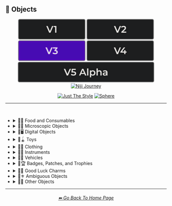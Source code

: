 <h2>🎷 Objects</h2>

<div align="center">

[<img src="/Images/Repo_Parts/Buttons/Version_Buttons/button_version_V1_inactive.webp?raw=true" alt="MidJourney V1" height="64" />](/Pages/MJ_V1/Style_Pages/Sphere/Objects.md)
[<img src="/Images/Repo_Parts/Buttons/Version_Buttons/button_version_V2_inactive.webp?raw=true" alt="MidJourney V2" height="64" />](/Pages/MJ_V2/Style_Pages/Sphere/Objects.md)
[<img src="/Images/Repo_Parts/Buttons/Version_Buttons/button_version_V3_active.webp?raw=true" alt="MidJourney V3" height="64" />](/Pages/MJ_V3/Style_Pages/Just_The_Style/Objects.md)
[<img src="/Images/Repo_Parts/Buttons/Version_Buttons/button_version_V4_inactive.webp?raw=true" alt="MidJourney V4" height="64" />](/Pages/MJ_V4/Style_Pages/Just_The_Style/Objects.md)
<br>
[<img src="/Images/Repo_Parts/Buttons/Version_Buttons/button_version_V5_Alpha_inactive_half.webp?raw=true" alt="MidJourney V5" height="64" />](/Pages/MJ_V5/Style_Pages/Just_The_Style/Objects.md)
[<img src="/Images/Repo_Parts/Buttons/Version_Buttons/button_version_niji_inactive_half.webp?raw=true" alt="Niji Journey" height="64" />](/Pages/Niji_Journey/Style_Pages/Objects.md)

[<img src="/Images/Repo_Parts/Buttons/Image_Type_Buttons/button_just_the_style_active.webp?raw=true" alt="Just The Style" width="140.5" />](/Pages/MJ_V3/Style_Pages/Just_The_Style/Objects.md)
[<img src="/Images/Repo_Parts/Buttons/Image_Type_Buttons/button_sphere_inactive.webp?raw=true" alt="Sphere" width="140.5" />](/Pages/MJ_V3/Style_Pages/Sphere/Objects.md)

</div>

<hr>
<br>


- <details><summary>🎷🍣 Food and Consumables</summary><p>

  - <details><summary>🍣🥝 Fruits and Vegetables</summary><p><div align="center">

	| Fruit | Vegetable |
	| :-: | :-: |
	| <img src="/Images/MJ_V3/MidJourney_Styles/Wave_12/Fruit.webp?raw=true" width="256" /> | <img src="/Images/MJ_V3/MidJourney_Styles/Wave_12/Vegetable.webp?raw=true" width="256" /> |
	
	<br>
	
	| Fig | Mango | Cauliflower |
	| :-: | :-: | :-: |
	| <img src="/Images/MJ_V3/MidJourney_Styles/Wave_12/Fig.webp?raw=true" width="256" /> | <img src="/Images/MJ_V3/MidJourney_Styles/Wave_12/Mango.webp?raw=true" width="256" /> | <img src="/Images/MJ_V3/MidJourney_Styles/Wave_13/Cauliflower.webp?raw=true" width="256" /> |

	</div></p></details>


  - <details><summary>🍣🥩 Meats, Cheeses, and Eggs</summary><p><div align="center">

	| Beef | Wagyu | Tallow |
	| :-: | :-: | :-: |
	| <img src="/Images/MJ_V3/MidJourney_Styles/Beef.webp?raw=true" width="256" /> | <img src="/Images/MJ_V3/MidJourney_Styles/Wagyu.webp?raw=true" width="256" /> | <img src="/Images/MJ_V3/MidJourney_Styles/Tallow.webp?raw=true" width="256" /> |
	
	<br>
	
	| Pork | Bacon |
	| :-: | :-: |
	| <img src="/Images/MJ_V3/MidJourney_Styles/Pork.webp?raw=true" width="256" /> | <img src="/Images/MJ_V3/MidJourney_Styles/Bacon.webp?raw=true" width="256" /> |

	<br>

	| Cheese |
	| :-: |
	| <img src="/Images/MJ_V3/MidJourney_Styles/Cheese.webp?raw=true" width="256" /> |

	<br>
	
	| Egg | Egg Yolk |
	| :-: | :-: |
	| <img src="/Images/MJ_V3/MidJourney_Styles/Egg.webp?raw=true" width="256" /> | <img src="/Images/MJ_V3/MidJourney_Styles/Egg_Yolk.webp?raw=true" width="256" /> |

	</div></p></details>


  - <details><summary>🍣🍞 Bread</summary><p><div align="center">

	| Bread | Made of Bread | Pretzel |
	| :-: | :-: | :-: |
	| <img src="/Images/MJ_V3/MidJourney_Styles/Bread.webp?raw=true" width="256" /> | <img src="/Images/MJ_V3/MidJourney_Styles/Made_of_Bread.webp?raw=true" width="256" /> | <img src="/Images/MJ_V3/MidJourney_Styles/Pretzel.webp?raw=true" width="256" /> |

	<br>
	
	| Shortcrust-Pastry | Flaky-Pastry | Puff-Pastry |
	| :-: | :-: | :-: |
	| <img src="/Images/MJ_V3/MidJourney_Styles/Shortcrust-Pastry.webp?raw=true" width="256" /> | <img src="/Images/MJ_V3/MidJourney_Styles/Flaky-Pastry.webp?raw=true" width="256" /> | <img src="/Images/MJ_V3/MidJourney_Styles/Puff-Pastry.webp?raw=true" width="256" /> |

	<br>

	| Choux-Pastry | Phyllo |
	| :-: | :-: |
	| <img src="/Images/MJ_V3/MidJourney_Styles/Choux-Pastry.webp?raw=true" width="256" /> | <img src="/Images/MJ_V3/MidJourney_Styles/Phyllo.webp?raw=true" width="256" /> |	

	</div></p></details>


  - <details><summary>🍣🥜 Nuts and Beans</summary><p><div align="center">

	| Beans |
	| :-: |
	| <img src="/Images/MJ_V3/MidJourney_Styles/Beans.webp?raw=true" width="256" /> |

	<br>

	| Peanut |
	| :-: |
	| <img src="/Images/MJ_V3/MidJourney_Styles/Wave_11/Peanut.webp?raw=true" width="256" /> |

	<br>
	
	| Coconut |
	| :-: |
	| <img src="/Images/MJ_V3/MidJourney_Styles/Coconut.webp?raw=true" width="256" /> |

	</div></p></details>


  - <details><summary>🍣🍲 Dishes and Meals</summary><p><div align="center">

	| Pizza | Hotdog |
	| :-: | :-: |
	| <img src="/Images/MJ_V3/MidJourney_Styles/Wave_12/Pizza.webp?raw=true" width="256" /> | <img src="/Images/MJ_V3/MidJourney_Styles/Wave_12/Hotdog.webp?raw=true" width="256" /> |
	
	<br>
	
	| Pasta | Spaghetti | Fettuccine |
	| :-: | :-: | :-: |
	| <img src="/Images/MJ_V3/MidJourney_Styles/Pasta.webp?raw=true" width="256" /> | <img src="/Images/MJ_V3/MidJourney_Styles/Wave_12/Spaghetti.webp?raw=true" width="256" /> | <img src="/Images/MJ_V3/MidJourney_Styles/Wave_12/Fettuccine.webp?raw=true" width="256" /> |

	<br>

	| Gnocchi |
	| :-: |
	| <img src="/Images/MJ_V3/MidJourney_Styles/Wave_12/Gnocchi.webp?raw=true" width="256" /> |

	<br>

	| Marconi and Cheese |
	| :-: |
	| <img src="/Images/MJ_V3/MidJourney_Styles/Marconi_and_Cheese.webp?raw=true" width="256" /> |

	</div></p></details>


  - <details><summary>🍣🥫 Sauces, Spreads, and Oils</summary><p><div align="center">
		
	| Vegetable Oil | Olive Oil |
	| :-: | :-: |
	| <img src="/Images/MJ_V3/MidJourney_Styles/Vegetable_Oil.webp?raw=true" width="256" /> | <img src="/Images/MJ_V3/MidJourney_Styles/Olive_Oil.webp?raw=true" width="256" /> |

	<br>

	| Butter | Margarine |
	| :-: | :-: |
	| <img src="/Images/MJ_V3/MidJourney_Styles/Butter.webp?raw=true" width="256" /> | <img src="/Images/MJ_V3/MidJourney_Styles/Margarine.webp?raw=true" width="256" /> |

	<br>

	| Peanut Butter | Jelly |
	| :-: | :-: |
	| <img src="/Images/MJ_V3/MidJourney_Styles/Wave_11/Peanut_Butter.webp?raw=true" width="256" /> | <img src="/Images/MJ_V3/MidJourney_Styles/Jelly.webp?raw=true" width="256" /> |

	<br>
	
	| Alfredo |
	| :-: |
	| <img src="/Images/MJ_V3/MidJourney_Styles/Wave_12/Alfredo.webp?raw=true" width="256" /> |
	
	<br>
	
	| Sour Cream | Sauce | Pasta Sauce |
	| :-: | :-: | :-: |
	| <img src="/Images/MJ_V3/MidJourney_Styles/Sour_Cream.webp?raw=true" width="256" /> | <img src="/Images/MJ_V3/MidJourney_Styles/Sauce.webp?raw=true" width="256" /> | <img src="/Images/MJ_V3/MidJourney_Styles/Pasta_Sauce.webp?raw=true" width="256" /> |

	<br>
	
	| Ketchup | Mustard |
	| :-: | :-: |
	| <img src="/Images/MJ_V3/MidJourney_Styles/Ketchup.webp?raw=true" width="256" /> | <img src="/Images/MJ_V3/MidJourney_Styles/Mustard.webp?raw=true" width="256" /> |
		
	<br>

	| Mayonnaise | Mayo |
	| :-: | :-: |
	| <img src="/Images/MJ_V3/MidJourney_Styles/Mayonnaise.webp?raw=true" width="256" /> | <img src="/Images/MJ_V3/MidJourney_Styles/Mayo.webp?raw=true" width="256" /> |
	
	</div></p></details>


  - <details><summary>🍣🌿 Herbs and Spices</summary><p><div align="center">

	| Cinnamon |
	| :-: |
	| <img src="/Images/MJ_V3/MidJourney_Styles/Cinnamon.webp?raw=true" width="256" /> |

	</div></p></details>


  - <details><summary>🍣🍭 Candy and Sweets</summary><p><div align="center">

	| Cake | Wedding Cake | Cake Decorating |
	| :-: | :-: | :-: |
	| <img src="/Images/MJ_V3/MidJourney_Styles/Cake.webp?raw=true" width="256" /> | <img src="/Images/MJ_V3/MidJourney_Styles/Wedding_Cake.webp?raw=true" width="256" /> | <img src="/Images/MJ_V3/MidJourney_Styles/Cake_Decorating.webp?raw=true" width="256" /> |
	
	<br>
	
	| Brownies |
	| :-: |
	| <img src="/Images/MJ_V3/MidJourney_Styles/Brownies.webp?raw=true" width="256" /> |

	<br>
	
	| Churros | Syrup | Maple Syrup |
	| :-: | :-: | :-: |
	| <img src="/Images/MJ_V3/MidJourney_Styles/Churros.webp?raw=true" width="256" /> | <img src="/Images/MJ_V3/MidJourney_Styles/Syrup.webp?raw=true" width="256" /> | <img src="/Images/MJ_V3/MidJourney_Styles/Maple_Syrup.webp?raw=true" width="256" /> |
	
	<br>
	
	| Cream | Whipped Cream | Ice Cream |
	| :-: | :-: | :-: |
	| <img src="/Images/MJ_V3/MidJourney_Styles/Cream.webp?raw=true" width="256" /> | <img src="/Images/MJ_V3/MidJourney_Styles/Whipped_Cream.webp?raw=true" width="256" /> | <img src="/Images/MJ_V3/MidJourney_Styles/Ice_Cream.webp?raw=true" width="256" /> |
	
	<br>
	
	| Candy | Lollipop | Taffy |
	| :-: | :-: | :-: |
	| <img src="/Images/MJ_V3/MidJourney_Styles/Candy.webp?raw=true" width="256" /> | <img src="/Images/MJ_V3/MidJourney_Styles/Lollipop.webp?raw=true" width="256" /> | <img src="/Images/MJ_V3/MidJourney_Styles/Taffy.webp?raw=true" width="256" /> |
	
	<br>
	
	| Cotton-Candy | Candy-Floss |
	| :-: | :-: |
	| <img src="/Images/MJ_V3/MidJourney_Styles/Wave_11/Cotton-Candy.webp?raw=true" width="256" /> | <img src="/Images/MJ_V3/MidJourney_Styles/Wave_11/Candy-Floss.webp?raw=true" width="256" /> |
	
	<br>
	
	| Gummy Candy | Gummies |
	| :-: | :-: |
	| <img src="/Images/MJ_V3/MidJourney_Styles/Wave_11/Gummy_Candy.webp?raw=true" width="256" /> | <img src="/Images/MJ_V3/MidJourney_Styles/Wave_11/Gummies.webp?raw=true" width="256" /> |

	<br>

	| Chocolate | Caramel |
	| :-: | :-: |
	| <img src="/Images/MJ_V3/MidJourney_Styles/Chocolate.webp?raw=true" width="256" /> | <img src="/Images/MJ_V3/MidJourney_Styles/Caramel.webp?raw=true" width="256" /> |
	
	<br>

	| Marzipan | Gum Paste | Modeling Chocolate |
	| :-: | :-: | :-: |
	| <img src="/Images/MJ_V3/MidJourney_Styles/Marzipan.webp?raw=true" width="256" /> | <img src="/Images/MJ_V3/MidJourney_Styles/Gum_Paste.webp?raw=true" width="256" /> | <img src="/Images/MJ_V3/MidJourney_Styles/Modeling_Chocolate.webp?raw=true" width="256" /> |

	<br>

	| Sprinkles | Nonpareils |
	| :-: | :-: |
	| <img src="/Images/MJ_V3/MidJourney_Styles/Sprinkles.webp?raw=true" width="256" /> | <img src="/Images/MJ_V3/MidJourney_Styles/Nonpareils.webp?raw=true" width="256" /> |

	<br>

	| Fondant Icing | Royal Icing |
	| :-: | :-: |
	| <img src="/Images/MJ_V3/MidJourney_Styles/Fondant_Icing.webp?raw=true" width="256" /> | <img src="/Images/MJ_V3/MidJourney_Styles/Royal_Icing.webp?raw=true" width="256" /> |

	<br>
	
	| Honeycomb | Creme Brule |
	| :-: | :-: |
	| <img src="/Images/MJ_V3/MidJourney_Styles/Honeycomb.webp?raw=true" width="256" /> | <img src="/Images/MJ_V3/MidJourney_Styles/Creme_Brule.webp?raw=true" width="256" /> |
	
	<br>
	
	| Eclair | Cannoli | Fruit-Tart |
	| :-: | :-: | :-: |
	| <img src="/Images/MJ_V3/MidJourney_Styles/Eclair.webp?raw=true" width="256" /> | <img src="/Images/MJ_V3/MidJourney_Styles/Cannoli.webp?raw=true" width="256" /> | <img src="/Images/MJ_V3/MidJourney_Styles/Fruit-Tart.webp?raw=true" width="256" /> |

	<br>

	| Gumdrop | Gum |
	| :-: | :-: |
	| <img src="/Images/MJ_V3/MidJourney_Styles/Wave_10/Gumdrop.webp?raw=true" width="256" /> | <img src="/Images/MJ_V3/MidJourney_Styles/Gum.webp?raw=true" width="256" /> |

	<br>
	
	| Dessertwave |
	| :-: |
	| <img src="/Images/MJ_V3/MidJourney_Styles/Wave_12/Dessertwave.webp?raw=true" width="256" /> |

	</div></p></details>


  - <details><summary>🍣🍺 Beverages</summary><p><div align="center">

	| Soda | Coffee | Tea |
	| :-: | :-: | :-: |
	| <img src="/Images/MJ_V3/MidJourney_Styles/Soda.webp?raw=true" width="256" /> | <img src="/Images/MJ_V3/MidJourney_Styles/Coffee.webp?raw=true" width="256" /> | <img src="/Images/MJ_V3/MidJourney_Styles/Tea.webp?raw=true" width="256" /> |

	<br>
	
	| Wine | White-Wine | Red-Wine |
	| :-: | :-: | :-: |
	| <img src="/Images/MJ_V3/MidJourney_Styles/Wave_14/Wine.webp?raw=true" width="256" /> | <img src="/Images/MJ_V3/MidJourney_Styles/Wave_14/White-Wine.webp?raw=true" width="256" /> | <img src="/Images/MJ_V3/MidJourney_Styles/Wave_14/Red-Wine.webp?raw=true" width="256" /> |
	
	<br>
	
	| Champagne |
	| :-: |
	| <img src="/Images/MJ_V3/MidJourney_Styles/Wave_14/Champagne.webp?raw=true" width="256" /> |

	<br>
	
	| Corona | Corona-Phenomenon |
	| :-: | :-: |
	| <img src="/Images/MJ_V3/MidJourney_Styles/Corona.webp?raw=true" width="256" /> | <img src="/Images/MJ_V3/MidJourney_Styles/Corona-Phenomenon.webp?raw=true" width="256" /> |

	</div></p></details>


  - <details><summary>🍣 Other Food and Consumables</summary><p><div align="center">

	| Food |
	| :-: |
	| <img src="/Images/MJ_V3/MidJourney_Styles/Wave_13/Food.webp?raw=true" width="256" /> |

	<br>

	| Macaroni |
	| :-: |
	| <img src="/Images/MJ_V3/MidJourney_Styles/Macaroni.webp?raw=true" width="256" /> |

	<br>

	| Gelatin | Agar |
	| :-: | :-: |
	| <img src="/Images/MJ_V3/MidJourney_Styles/Gelatin.webp?raw=true" width="256" /> | <img src="/Images/MJ_V3/MidJourney_Styles/Agar.webp?raw=true" width="256" /> |

	<br>
	
	| Edible Ink | Food Coloring | Food Dye |
	| :-: | :-: | :-: |
	| <img src="/Images/MJ_V3/MidJourney_Styles/Edible_Ink.webp?raw=true" width="256" /> | <img src="/Images/MJ_V3/MidJourney_Styles/Food_Coloring.webp?raw=true" width="256" /> | <img src="/Images/MJ_V3/MidJourney_Styles/Food_Dye.webp?raw=true" width="256" /> |

	<br>
	
	| Deep-Fried | Molecular Gastronomy |
	| :-: | :-: |
	| <img src="/Images/MJ_V3/MidJourney_Styles/Deep-Fried.webp?raw=true" width="256" /> | <img src="/Images/MJ_V3/MidJourney_Styles/Molecular_Gastronomy.webp?raw=true" width="256" /> |

	<br>
	
	| Tincture |
	| :-: |
	| <img src="/Images/MJ_V3/MidJourney_Styles/Wave_14/Tincture.webp?raw=true" width="256" /> |
	
	<br>

	| Toothpaste |
	| :-: |
	| <img src="/Images/MJ_V3/MidJourney_Styles/Toothpaste.webp?raw=true" width="256" /> |

	</div></p></details>

  </p></details>


- <details><summary>🎷🦠 Microscopic Objects</summary><p><div align="center">

    | Atom | Fullerene | Nanoparticle |
    | :-: | :-: | :-: |
    | <img src="/Images/MJ_V3/MidJourney_Styles/Wave_11/Atom.webp?raw=true" width="256" /> | <img src="/Images/MJ_V3/MidJourney_Styles/Wave_12/Fullerene.webp?raw=true" width="256" /> | <img src="/Images/MJ_V3/MidJourney_Styles/Wave_12/Nanoparticle.webp?raw=true" width="256" /> |

    <br>

	| Cells | Cellular |
	| :-: | :-: |
	| <img src="/Images/MJ_V3/MidJourney_Styles/Cells.webp?raw=true" width="256" /> | <img src="/Images/MJ_V3/MidJourney_Styles/Cellular.webp?raw=true" width="256" /> |

	<br>
	
	| Mitochondria | Mitosis |
	| :-: | :-: |
	| <img src="/Images/MJ_V3/MidJourney_Styles/Wave_14/Mitochondria.webp?raw=true" width="256" /> | <img src="/Images/MJ_V3/MidJourney_Styles/Wave_14/Mitosis.webp?raw=true" width="256" /> |

	<br>

    | DNA | Bacteria | Enzyme |
    | :-: | :-: | :-: |
    | <img src="/Images/MJ_V3/MidJourney_Styles/Wave_11/DNA.webp?raw=true" width="256" /> | <img src="/Images/MJ_V3/MidJourney_Styles/Wave_12/Bacteria.webp?raw=true" width="256" /> | <img src="/Images/MJ_V3/MidJourney_Styles/Wave_12/Enzyme.webp?raw=true" width="256" /> |

  </div></p></details>


- <details><summary>🎷🖥 Digital Objects</summary><p><div align="center">

	| Computer | Display |
	| :-: | :-: |
	| <img src="/Images/MJ_V3/MidJourney_Styles/Wave_13/Computer.webp?raw=true" width="256" /> | <img src="/Images/MJ_V3/MidJourney_Styles/Wave_13/Display.webp?raw=true" width="256" /> |

	<br>
	
	| Camera | Lens | Film |
	| :-: | :-: | :-: |
	| <img src="/Images/MJ_V3/MidJourney_Styles/Wave_13/Camera.webp?raw=true" width="256" /> | <img src="/Images/MJ_V3/MidJourney_Styles/Wave_13/Lens.webp?raw=true" width="256" /> | <img src="/Images/MJ_V3/MidJourney_Styles/Wave_13/Film.webp?raw=true" width="256" /> |
	
	<br>

	| Vinyl Record | CD |
	| :-: | :-: |
	| <img src="/Images/MJ_V3/MidJourney_Styles/Wave_12/Vinyl_Record.webp?raw=true" width="256" /> | <img src="/Images/MJ_V3/MidJourney_Styles/Wave_12/CD.webp?raw=true" width="256" /> |

	<br>

	| DVD | Blu-Ray Disc |
	| :-: | :-: |
	| <img src="/Images/MJ_V3/MidJourney_Styles/Wave_12/DVD.webp?raw=true" width="256" /> | <img src="/Images/MJ_V3/MidJourney_Styles/Wave_12/Blu-Ray_Disc.webp?raw=true" width="256" /> |

	<br>

	| Videocasette |
	| :-: |
	| <img src="/Images/MJ_V3/MidJourney_Styles/Videocasette.webp?raw=true" width="256" /> |

	<br>

	| Capacitance Electronic Disc | LaserDisc | Holographic Versatile Disc |
	| :-: | :-: | :-: |
	| <img src="/Images/MJ_V3/MidJourney_Styles/Wave_12/Capacitance_Electronic_Disc.webp?raw=true" width="256" /> | <img src="/Images/MJ_V3/MidJourney_Styles/Wave_12/LaserDisc.webp?raw=true" width="256" /> | <img src="/Images/MJ_V3/MidJourney_Styles/Wave_12/Holographic_Versatile_Disc.webp?raw=true" width="256" /> |

	<br>
	
	| Transistor | Diode |
	| :-: | :-: |
	| <img src="/Images/MJ_V3/MidJourney_Styles/Transistor.webp?raw=true" width="256" /> | <img src="/Images/MJ_V3/MidJourney_Styles/Diode.webp?raw=true" width="256" /> |

	<br>
	
	| Wires | Cables |
	| :-: | :-: |
	| <img src="/Images/MJ_V3/MidJourney_Styles/Wires.webp?raw=true" width="256" /> | <img src="/Images/MJ_V3/MidJourney_Styles/Cables.webp?raw=true" width="256" /> |

	<br>

	| Flux Capacitor |
	| :-: |
	| <img src="/Images/MJ_V3/MidJourney_Styles/Flux_Capacitor.webp?raw=true" width="256" /> |
	
	<br>
	
	| Clock | Analog-Clock | Digital-Clock |
	| :-: | :-: | :-: |
	| <img src="/Images/MJ_V3/MidJourney_Styles/Clock.webp?raw=true" width="256" /> | <img src="/Images/MJ_V3/MidJourney_Styles/Analog-Clock.webp?raw=true" width="256" /> | <img src="/Images/MJ_V3/MidJourney_Styles/Digital-Clock.webp?raw=true" width="256" /> |
	
	<br>
	
	| Wristwatch |
	| :-: |
	| <img src="/Images/MJ_V3/MidJourney_Styles/Wristwatch.webp?raw=true" width="256" /> |

  </div></p></details>


- <details><summary>🎷🪀 Toys</summary><p><div align="center">

	| Toy |
	| :-: |
	| <img src="/Images/MJ_V3/MidJourney_Styles/Toy.webp?raw=true" width="256" /> |

    <br>

    | Pinwheel | Slinky | Newtons-Cradle |
    | :-: | :-: | :-: |
    | <img src="/Images/MJ_V3/MidJourney_Styles/Wave_14/Pinwheel.webp?raw=true" width="256" /> | <img src="/Images/MJ_V3/MidJourney_Styles/Slinky.webp?raw=true" width="256" /> | <img src="/Images/MJ_V3/MidJourney_Styles/Wave_14/Newtons-Cradle.webp?raw=true" width="256" /> |

    <br>

	| Jigsaw | Puzzle | Tangram |
	| :-: | :-: | :-: |
	| <img src="/Images/MJ_V3/MidJourney_Styles/Jigsaw.webp?raw=true" width="256" /> | <img src="/Images/MJ_V3/MidJourney_Styles/Puzzle.webp?raw=true" width="256" /> | <img src="/Images/MJ_V3/MidJourney_Styles/Wave_14/Tangram.webp?raw=true" width="256" /> |

	<br>

	| Maze |
	| :-: |
	| <img src="/Images/MJ_V3/MidJourney_Styles/Maze.webp?raw=true" width="256" /> |
	
	<br>
	
    | Stress Ball | Koosh Ball | Koosh |
    | :-: | :-: | :-: |
    | <img src="/Images/MJ_V3/MidJourney_Styles/Wave_11/Stress_Ball.webp?raw=true" width="256" /> | <img src="/Images/MJ_V3/MidJourney_Styles/Wave_11/Koosh_Ball.webp?raw=true" width="256" /> | <img src="/Images/MJ_V3/MidJourney_Styles/Wave_11/Koosh.webp?raw=true" width="256" /> |

    <br>

    | Beach-Ball | Ball Pit | Zorb |
    | :-: | :-: | :-: |
    | <img src="/Images/MJ_V3/MidJourney_Styles/Wave_14/Beach-Ball.webp?raw=true" width="256" /> | <img src="/Images/MJ_V3/MidJourney_Styles/Wave_11/Ball_Pit.webp?raw=true" width="256" /> | <img src="/Images/MJ_V3/MidJourney_Styles/Wave_12/Zorb.webp?raw=true" width="256" /> |

    <br>

    | Rubik's Cube | Kinetic-Sand |
    | :-: | :-: |
    | <img src="/Images/MJ_V3/MidJourney_Styles/Rubiks_Cube.webp?raw=true" width="256" /> | <img src="/Images/MJ_V3/MidJourney_Styles/Wave_14/Kinetic-Sand.webp?raw=true" width="256" /> |

	<br>
	
	| Cards | Dominoes | Marbles |
	| :-: | :-: | :-: |
	| <img src="/Images/MJ_V3/MidJourney_Styles/Wave_14/Cards.webp?raw=true" width="256" /> | <img src="/Images/MJ_V3/MidJourney_Styles/Wave_14/Dominoes.webp?raw=true" width="256" /> | <img src="/Images/MJ_V3/MidJourney_Styles/Wave_14/Marbles.webp?raw=true" width="256" /> |
	
	<br>
	
	| Chess | Pogs |
	| :-: | :-: |
	| <img src="/Images/MJ_V3/MidJourney_Styles/Chess.webp?raw=true" width="256" /> | <img src="/Images/MJ_V3/MidJourney_Styles/Pogs.webp?raw=true" width="256" /> |

	<br>
	
	| Lego | Lego-Mindstorms | Lego-Mindstorms-NXT |
	| :-: | :-: | :-: |
	| <img src="/Images/MJ_V3/MidJourney_Styles/Lego.webp?raw=true" width="256" /> | <img src="/Images/MJ_V3/MidJourney_Styles/Wave_14/Lego-Mindstorms.webp?raw=true" width="256" /> | <img src="/Images/MJ_V3/MidJourney_Styles/Wave_14/Lego-Mindstorms-NXT.webp?raw=true" width="256" /> |
	
	<br>
	
	| Lincoln-Logs | Megablocks |
	| :-: | :-: |
	| <img src="/Images/MJ_V3/MidJourney_Styles/Wave_14/Lincoln-Logs.webp?raw=true" width="256" /> | <img src="/Images/MJ_V3/MidJourney_Styles/Wave_14/Megablocks.webp?raw=true" width="256" /> |
	
	<br>
	
	| Etch-A-Sketch | Lite-Brite |
	| :-: | :-: |
	| <img src="/Images/MJ_V3/MidJourney_Styles/Wave_14/Etch-A-Sketch.webp?raw=true" width="256" /> | <img src="/Images/MJ_V3/MidJourney_Styles/Wave_14/Lite-Brite.webp?raw=true" width="256" /> |

  </div></p></details>


- <details><summary>🎷👚 Clothing</summary><p><div align="center">

	| Uniform | Outfit | Wearable |
	| :-: | :-: | :-: |
	| <img src="/Images/MJ_V3/MidJourney_Styles/Wave_12/Uniform.webp?raw=true" width="256" /> | <img src="/Images/MJ_V3/MidJourney_Styles/Wave_12/Outfit.webp?raw=true" width="256" /> | <img src="/Images/MJ_V3/MidJourney_Styles/Wave_12/Wearable.webp?raw=true" width="256" /> |

	<br>

    | Jeans |
    | :-: |
    | <img src="/Images/MJ_V3/MidJourney_Styles/Jeans.webp?raw=true" width="256" /> |

	<br>
	
	| Tuxedo | Polo | Fedora |
	| :-: | :-: | :-: |
	| <img src="/Images/MJ_V3/MidJourney_Styles/Wave_11/Tuxedo.webp?raw=true" width="256" /> | <img src="/Images/MJ_V3/MidJourney_Styles/Wave_11/Polo.webp?raw=true" width="256" /> | <img src="/Images/MJ_V3/MidJourney_Styles/Wave_11/Fedora.webp?raw=true" width="256" /> |

	<br>

	| Dress | Dressed |
	| :-: | :-: |
	| <img src="/Images/MJ_V3/MidJourney_Styles/Wave_12/Dress.webp?raw=true" width="256" /> | <img src="/Images/MJ_V3/MidJourney_Styles/Wave_12/Dressed.webp?raw=true" width="256" /> |

	<br>

	| Shoe | Shoes | Hat |
	| :-: | :-: | :-: |
	| <img src="/Images/MJ_V3/MidJourney_Styles/Shoe.webp?raw=true" width="256" /> | <img src="/Images/MJ_V3/MidJourney_Styles/Shoes.webp?raw=true" width="256" /> | <img src="/Images/MJ_V3/MidJourney_Styles/Hat.webp?raw=true" width="256" /> |
	
	<br>

	| Glasses | Wearing Glasses |
	| :-: | :-: |
	| <img src="/Images/MJ_V3/MidJourney_Styles/Wave_12/Glasses.webp?raw=true" width="256" /> | <img src="/Images/MJ_V3/MidJourney_Styles/Wave_12/Wearing_Glasses.webp?raw=true" width="256" /> |

	<br>

	| Sunglasses | Wearing Sunglasses |
	| :-: | :-: |
	| <img src="/Images/MJ_V3/MidJourney_Styles/Wave_12/Sunglasses.webp?raw=true" width="256" /> | <img src="/Images/MJ_V3/MidJourney_Styles/Wave_12/Wearing_Sunglasses.webp?raw=true" width="256" /> |

	<br>
	
	| Necktie | Bow Tie | Bowtie |
	| :-: | :-: | :-: |
	| <img src="/Images/MJ_V3/MidJourney_Styles/Necktie.webp?raw=true" width="256" /> | <img src="/Images/MJ_V3/MidJourney_Styles/Bow_Tie.webp?raw=true" width="256" /> | <img src="/Images/MJ_V3/MidJourney_Styles/Bowtie.webp?raw=true" width="256" /> |

	<br>

	| Jumpsuit |
	| :-: |
	| <img src="/Images/MJ_V3/MidJourney_Styles/Wave_12/Jumpsuit.webp?raw=true" width="256" /> |

  </div></p></details>


- <details><summary>🎷🎺 Instruments</summary><p><div align="center">

	| Instrument |
	| :-: |
	| <img src="/Images/MJ_V3/MidJourney_Styles/Wave_13/Instrument.webp?raw=true" width="256" /> |
	
	<br>

	| Piano | Accordion | Saxophone |
	| :-: | :-: | :-: |
	| <img src="/Images/MJ_V3/MidJourney_Styles/Piano.webp?raw=true" width="256" /> | <img src="/Images/MJ_V3/MidJourney_Styles/Accordion.webp?raw=true" width="256" /> | <img src="/Images/MJ_V3/MidJourney_Styles/Saxophone.webp?raw=true" width="256" /> |

  </div></p></details>


- <details><summary>🎷🚗 Vehicles</summary><p><div align="center">

	| Car | Airplane |
	| :-: | :-: |
	| <img src="/Images/MJ_V3/MidJourney_Styles/Wave_12/Car.webp?raw=true" width="256" /> | <img src="/Images/MJ_V3/MidJourney_Styles/Wave_12/Airplane.webp?raw=true" width="256" /> |
	
	<br>
	
	| Blimp | Hot Air Balloon |
	| :-: | :-: |
	| <img src="/Images/MJ_V3/MidJourney_Styles/Wave_12/Blimp.webp?raw=true" width="256" /> | <img src="/Images/MJ_V3/MidJourney_Styles/Wave_12/Hot_Air_Balloon.webp?raw=true" width="256" /> |

	<br>
	
	| Auto |
	| :-: |
	| <img src="/Images/MJ_V3/MidJourney_Styles/Auto.webp?raw=true" width="256" /> |

  </div></p></details>


- <details><summary>🎷🏆 Badges, Patches, and Trophies</summary><p><div align="center">

	| Badge | Heraldic Badge |
	| :-: | :-: |
	| <img src="/Images/MJ_V3/MidJourney_Styles/Badge.webp?raw=true" width="256" /> | <img src="/Images/MJ_V3/MidJourney_Styles/Heraldic_Badge.webp?raw=true" width="256" /> |
	
	<br>
	
	| Trophy | Gorget Patch |
	| :-: | :-: |
	| <img src="/Images/MJ_V3/MidJourney_Styles/Trophy.webp?raw=true" width="256" /> | <img src="/Images/MJ_V3/MidJourney_Styles/Gorget_Patch.webp?raw=true" width="256" /> |

  </div></p></details>


- <details><summary>🎷🍀 Good Luck Charms</summary><p><div align="center">
	
	| Charm | Good-Luck-Charm |
	| :-: | :-: |
	| <img src="/Images/MJ_V3/MidJourney_Styles/Charm.webp?raw=true" width="256" /> | <img src="/Images/MJ_V3/MidJourney_Styles/Good-Luck-Charm.webp?raw=true" width="256" /> |
	
	<br>
	
	| Horseshoe | Amulet | Dreamcatcher |
	| :-: | :-: | :-: |
	| <img src="/Images/MJ_V3/MidJourney_Styles/Horseshoe.webp?raw=true" width="256" /> | <img src="/Images/MJ_V3/MidJourney_Styles/Amulet.webp?raw=true" width="256" /> | <img src="/Images/MJ_V3/MidJourney_Styles/Dreamcatcher.webp?raw=true" width="256" /> |

  </div></p></details>


- <details><summary>🎷⚜ Ambiguous Objects</summary><p><div align="center">

	| Object |
	| :-: |
	| <img src="/Images/MJ_V3/MidJourney_Styles/Wave_13/Object.webp?raw=true" width="256" /> |
		
	<br>
	
	| Stuff | Things | Items |
	| :-: | :-: | :-: |
	| <img src="/Images/MJ_V3/MidJourney_Styles/Wave_11/Stuff.webp?raw=true" width="256" /> | <img src="/Images/MJ_V3/MidJourney_Styles/Wave_11/Things.webp?raw=true" width="256" /> | <img src="/Images/MJ_V3/MidJourney_Styles/Wave_11/Items.webp?raw=true" width="256" /> |

	<br>

	| Trinket | Knickknack | Nick-Nack |
	| :-: | :-: | :-: |
	| <img src="/Images/MJ_V3/MidJourney_Styles/Wave_14/Trinket.webp?raw=true" width="256" /> | <img src="/Images/MJ_V3/MidJourney_Styles/Wave_14/Knickknack.webp?raw=true" width="256" /> | <img src="/Images/MJ_V3/MidJourney_Styles/Wave_14/Nick-Nack.webp?raw=true" width="256" /> |
	
	<br>
	
	| Bauble | Curio | Tchotchke |
	| :-: | :-: | :-: |
	| <img src="/Images/MJ_V3/MidJourney_Styles/Wave_14/Bauble.webp?raw=true" width="256" /> | <img src="/Images/MJ_V3/MidJourney_Styles/Wave_14/Curio.webp?raw=true" width="256" /> | <img src="/Images/MJ_V3/MidJourney_Styles/Wave_14/Tchotchke.webp?raw=true" width="256" /> |
	
	<br>
	
	| Doodad | Blobject |
	| :-: | :-: |
	| <img src="/Images/MJ_V3/MidJourney_Styles/Wave_14/Doodad.webp?raw=true" width="256" /> | <img src="/Images/MJ_V3/MidJourney_Styles/Wave_14/Blobject.webp?raw=true" width="256" /> |

  </div></p></details>


- <details><summary>🎷🚽 Other Objects</summary><p><div align="center">

	| Dichroic-Prism | Dispersive-Prism |
	| :-: | :-: |
	| <img src="/Images/MJ_V3/MidJourney_Styles/Wave_11/Dichroic-Prism.webp?raw=true" width="256" /> | <img src="/Images/MJ_V3/MidJourney_Styles/Wave_11/Dispersive-Prism.webp?raw=true" width="256" /> |

	<br>

	| Seashell | Toilet | Bean-Bag |
	| :-: | :-: | :-: |
	| <img src="/Images/MJ_V3/MidJourney_Styles/Seashell.webp?raw=true" width="256" /> | <img src="/Images/MJ_V3/MidJourney_Styles/Toilet.webp?raw=true" width="256" /> | <img src="/Images/MJ_V3/MidJourney_Styles/Wave_14/Bean-Bag.webp?raw=true" width="256" /> |
	
	<br>
	
	| Cage | Cheese Grater |
	| :-: | :-: |
	| <img src="/Images/MJ_V3/MidJourney_Styles/Cage.webp?raw=true" width="256" /> | <img src="/Images/MJ_V3/MidJourney_Styles/Cheese_Grater.webp?raw=true" width="256" /> |

	<br>

	| Bracelet | Ribbons | Fingerprint |
	| :-: | :-: | :-: |
	| <img src="/Images/MJ_V3/MidJourney_Styles/Bracelet.webp?raw=true" width="256" /> | <img src="/Images/MJ_V3/MidJourney_Styles/Wave_11/Ribbons.webp?raw=true" width="256" /> | <img src="/Images/MJ_V3/MidJourney_Styles/Wave_10/Fingerprint.webp?raw=true" width="256" /> |

	<br>

	| Bling |
	| :-: |
	| <img src="/Images/MJ_V3/MidJourney_Styles/Bling.webp?raw=true" width="256" /> |

	<br>

	| Tesla Valve |
	| :-: |
	| <img src="/Images/MJ_V3/MidJourney_Styles/Tesla_Valve.webp?raw=true" width="256" /> |

	<br>
	
	| Flag | Bench | Yardstick |
	| :-: | :-: | :-: |
	| <img src="/Images/MJ_V3/MidJourney_Styles/Wave_12/Flag.webp?raw=true" width="256" /> | <img src="/Images/MJ_V3/MidJourney_Styles/Wave_12/Bench.webp?raw=true" width="256" /> | <img src="/Images/MJ_V3/MidJourney_Styles/Yardstick.webp?raw=true" width="256" /> |

	<br>
	
	| Backdrop | Greenscreen |
	| :-: | :-: |
	| <img src="/Images/MJ_V3/MidJourney_Styles/Wave_14/Backdrop.webp?raw=true" width="256" /> | <img src="/Images/MJ_V3/MidJourney_Styles/Wave_14/Greenscreen.webp?raw=true" width="256" /> |
	
	<br>
	
	| Veins |
	| :-: |
	| <img src="/Images/MJ_V3/MidJourney_Styles/Wave_14/Veins.webp?raw=true" width="256" /> |
	
	<br>
	
	| Bunsen Burner |
	| :-: |
	| <img src="/Images/MJ_V3/MidJourney_Styles/Wave_14/Bunsen_Burner.webp?raw=true" width="256" /> |

	<br>
	
	| Needle | Screw | Nail |
	| :-: | :-: | :-: |
	| <img src="/Images/MJ_V3/MidJourney_Styles/Needle.webp?raw=true" width="256" /> | <img src="/Images/MJ_V3/MidJourney_Styles/Screw.webp?raw=true" width="256" /> | <img src="/Images/MJ_V3/MidJourney_Styles/Nail.webp?raw=true" width="256" /> |
	
	<br>

	| Paper Clips |
	| :-: |
	| <img src="/Images/MJ_V3/MidJourney_Styles/Paper_Clips.webp?raw=true" width="256" /> |

	<br>

	| Band-Aid | Bandage | Gauze |
	| :-: | :-: | :-: |
	| <img src="/Images/MJ_V3/MidJourney_Styles/Band-Aid.webp?raw=true" width="256" /> | <img src="/Images/MJ_V3/MidJourney_Styles/Bandage.webp?raw=true" width="256" /> | <img src="/Images/MJ_V3/MidJourney_Styles/Gauze.webp?raw=true" width="256" /> |

	<br>
	
	| Rubber Band | Rubber Band Ball | Silly Band |
	| :-: | :-: | :-: |
	| <img src="/Images/MJ_V3/MidJourney_Styles/Rubber_Band.webp?raw=true" width="256" /> | <img src="/Images/MJ_V3/MidJourney_Styles/Rubber_Band_Ball.webp?raw=true" width="256" /> | <img src="/Images/MJ_V3/MidJourney_Styles/Silly_Band.webp?raw=true" width="256" /> |
	
	<br>
	
	| Balloon |
	| :-: |
	| <img src="/Images/MJ_V3/MidJourney_Styles/Balloon.webp?raw=true" width="256" /> |

	<br>
	
	| Soap | Lipstick |
	| :-: | :-: |
	| <img src="/Images/MJ_V3/MidJourney_Styles/Soap.webp?raw=true" width="256" /> | <img src="/Images/MJ_V3/MidJourney_Styles/Lipstick.webp?raw=true" width="256" /> |

	<br>
	
	| Plume |
	| :-: |
	| <img src="/Images/MJ_V3/MidJourney_Styles/Plume.webp?raw=true" width="256" /> |

	<br>
	
	| Mat |
	| :-: |
	| <img src="/Images/MJ_V3/MidJourney_Styles/Mat.webp?raw=true" width="256" /> |

	<br>

	| <br>Teapot<p><div align="center"><i><h6><a href="https://rexwang8.github.io/resource/ai/teapot">@bob</a></h6></i></p> |
	| :-: |
	| <img src="/Images/MJ_V3/MidJourney_Styles/Teapot.webp?raw=true" width="256" /> |

  </div></p></details>


<hr><!--------------->
<div align="center">
<h6><a href="/README.md">⬅ Go Back To Home Page</a></h6>
</div>
